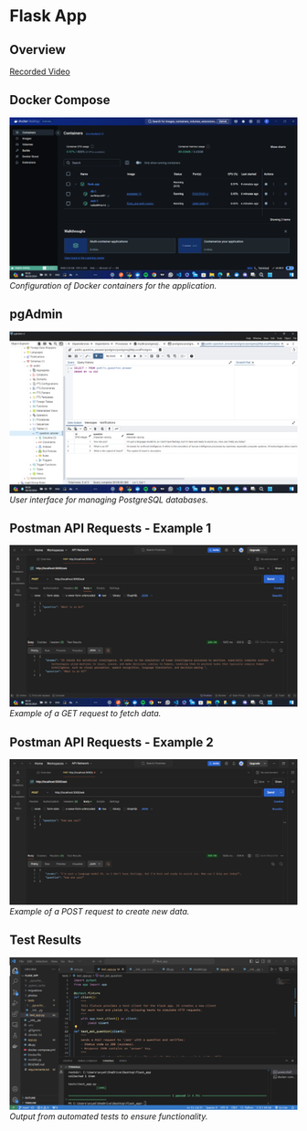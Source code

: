 # Flask App

## Overview
<a href="https://www.loom.com/share/96789ed480a040e595c4dffa15b8a13b?sid=9de8c0b6-bc40-40fb-94a1-ab25ed1e16d0">Recorded Video</a>

## Docker Compose
![docker-compose](photos/photo3.png)
*Configuration of Docker containers for the application.*

## pgAdmin
![pgAdmin](photos/photo2.png)
*User interface for managing PostgreSQL databases.*

## Postman API Requests - Example 1
![postmanAPI1](photos/photo1.png)
*Example of a GET request to fetch data.*

## Postman API Requests - Example 2
![postmanAPI2](photos/photo4.png)
*Example of a POST request to create new data.*

## Test Results
![test](photos/photo5.png)
*Output from automated tests to ensure functionality.*
